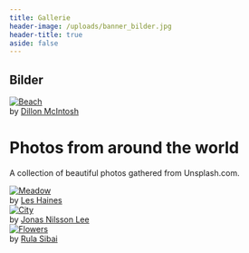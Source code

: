```yaml
---
title: Gallerie
header-image: /uploads/banner_bilder.jpg
header-title: true
aside: false
---
```

## Bilder

<div class="pure-g">
  <div class="photo-box pure-u-1 pure-u-md-1-2 pure-u-lg-1-3"><a href="http://www.dillonmcintosh.tumblr.com/"><img src="http://24.media.tumblr.com/d6b9403c704c3e5aa1725c106e8a9430/tumblr_mvyxd9PUpZ1st5lhmo1_1280.jpg" alt="Beach" /></a>
    <aside class="photo-box-caption"><span>by <a href="http://www.dillonmcintosh.tumblr.com/">Dillon McIntosh</a></span></aside>
  </div>
  <div class="text-box pure-u-1 pure-u-md-1-2 pure-u-lg-2-3">
    <div class="l-box">
      <h1 class="text-box-head">Photos from around the world</h1>
      <p class="text-box-subhead">A collection of beautiful photos gathered from Unsplash.com.</p>
    </div>
  </div>
  <div class="photo-box pure-u-1 pure-u-md-1-2 pure-u-lg-1-3"><a href="https://www.flickr.com/photos/leshaines123/9199788659/in/photolist-f1XjDR-oqUsF4-eGN3fd-uLvGyn-nsUXqP-6tKPeq-h2Bwtz-6oVtec-3vzcD-nhKUBn-eGN7RY-atDkE4-6qpKgh-5qhbkM-eXSJSR-8YGjfD-eXSK7n-c3hvqo-ddvqc2-h1FgsH-4W6bip-dcnDYJ-ejny6W-bEnete-qoSUSt-nyApt1-cs1Paf-oanrNv-dmE5c9-c4Sgiq-nLYPa4-eHQbYp-fn8csk-uq4gKy-fp186j-7ZcaSx-6wMKEA-kERNCe-veHJHy-eGNaj5-4VddEM-rXUqrU-9X8YXf-87nMXX-tKCh7h-u88G4h-nHuLus-9WPUyn-8fjvkU-nKyT33"><img src="https://c2.staticflickr.com/6/5515/9199788659_818383d0b8_k.jpg" alt="Meadow" /></a>
    <aside class="photo-box-caption"><span>by <a href="https://www.flickr.com/photos/leshaines123/9199788659/in/photolist-f1XjDR-oqUsF4-eGN3fd-uLvGyn-nsUXqP-6tKPeq-h2Bwtz-6oVtec-3vzcD-nhKUBn-eGN7RY-atDkE4-6qpKgh-5qhbkM-eXSJSR-8YGjfD-eXSK7n-c3hvqo-ddvqc2-h1FgsH-4W6bip-dcnDYJ-ejny6W-bEnete-qoSUSt-nyApt1-cs1Paf-oanrNv-dmE5c9-c4Sgiq-nLYPa4-eHQbYp-fn8csk-uq4gKy-fp186j-7ZcaSx-6wMKEA-kERNCe-veHJHy-eGNaj5-4VddEM-rXUqrU-9X8YXf-87nMXX-tKCh7h-u88G4h-nHuLus-9WPUyn-8fjvkU-nKyT33">Les Haines</a></span></aside>
  </div>
  <div class="photo-box pure-u-1 pure-u-md-1-2 pure-u-lg-1-3"><a href="http://www.nilssonlee.se/"><img src="http://24.media.tumblr.com/23e3f4bb271b8bdc415275fb7061f204/tumblr_mve3rvxwaP1st5lhmo1_1280.jpg" alt="City" /></a>
    <aside class="photo-box-caption"><span>by <a href="http://www.nilssonlee.se/">Jonas Nilsson Lee</a></span></aside>
  </div>
  <div class="photo-box pure-u-1 pure-u-md-1-2 pure-u-lg-1-3"><a href="http://www.flickr.com/photos/rulasibai/"><img src="http://24.media.tumblr.com/ac840897b5f73fa6bc43f73996f02572/tumblr_mrraat0H431st5lhmo1_1280.jpg" alt="Flowers" /></a>
    <aside class="photo-box-caption"><span>by <a href="http://www.flickr.com/photos/rulasibai/">Rula Sibai</a></span></aside>
  </div>
</div>
